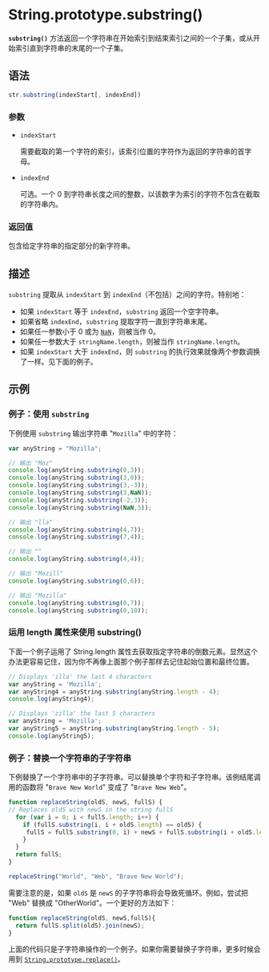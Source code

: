# String.prototype.substring()

**`substring()`** 方法返回一个字符串在开始索引到结束索引之间的一个子集，或从开始索引直到字符串的末尾的一个子集。

## 语法

```js
str.substring(indexStart[, indexEnd])
```

### 参数

- `indexStart`

    需要截取的第一个字符的索引，该索引位置的字符作为返回的字符串的首字母。

- `indexEnd`

    可选。一个 0 到字符串长度之间的整数，以该数字为索引的字符不包含在截取的字符串内。

### 返回值

包含给定字符串的指定部分的新字符串。

## 描述

`substring` 提取从 `indexStart` 到 `indexEnd`（不包括）之间的字符。特别地：

- 如果 `indexStart` 等于 `indexEnd`，`substring` 返回一个空字符串。
- 如果省略 `indexEnd`，`substring` 提取字符一直到字符串末尾。
- 如果任一参数小于 0 或为 [`NaN`](https://developer.mozilla.org/zh-CN/docs/Web/JavaScript/Reference/Global_Objects/NaN)，则被当作 0。
- 如果任一参数大于 `stringName.length`，则被当作 `stringName.length`。
- 如果 `indexStart` 大于 `indexEnd`，则 `substring` 的执行效果就像两个参数调换了一样。见下面的例子。

## 示例

### 例子：使用 `substring`

下例使用 `substring` 输出字符串 "`Mozilla`" 中的字符：

```js
var anyString = "Mozilla";

// 输出 "Moz"
console.log(anyString.substring(0,3));
console.log(anyString.substring(3,0));
console.log(anyString.substring(3,-3));
console.log(anyString.substring(3,NaN));
console.log(anyString.substring(-2,3));
console.log(anyString.substring(NaN,3));

// 输出 "lla"
console.log(anyString.substring(4,7));
console.log(anyString.substring(7,4));

// 输出 ""
console.log(anyString.substring(4,4));

// 输出 "Mozill"
console.log(anyString.substring(0,6));

// 输出 "Mozilla"
console.log(anyString.substring(0,7));
console.log(anyString.substring(0,10));
```

### **运用 length 属性来使用 substring()**

下面一个例子运用了 String.length 属性去获取指定字符串的倒数元素。显然这个办法更容易记住，因为你不再像上面那个例子那样去记住起始位置和最终位置。

```js
// Displays 'illa' the last 4 characters
var anyString = 'Mozilla';
var anyString4 = anyString.substring(anyString.length - 4);
console.log(anyString4);

// Displays 'zilla' the last 5 characters
var anyString = 'Mozilla';
var anyString5 = anyString.substring(anyString.length - 5);
console.log(anyString5);
```

### 例子：替换一个字符串的子字符串

下例替换了一个字符串中的子字符串。可以替换单个字符和子字符串。该例结尾调用的函数将 "`Brave New World`" 变成了 "`Brave New Web`"。

```js
function replaceString(oldS, newS, fullS) {
// Replaces oldS with newS in the string fullS
  for (var i = 0; i < fullS.length; i++) {
    if (fullS.substring(i, i + oldS.length) == oldS) {
     fullS = fullS.substring(0, i) + newS + fullS.substring(i + oldS.length, fullS.length);
    }
  }
  return fullS;
}

replaceString("World", "Web", "Brave New World");
```

需要注意的是，如果 `oldS` 是 `newS` 的子字符串将会导致死循环。例如，尝试把 "Web" 替换成 "OtherWorld"。一个更好的方法如下：

```js
function replaceString(oldS, newS,fullS){
  return fullS.split(oldS).join(newS);
}
```

上面的代码只是子字符串操作的一个例子。如果你需要替换子字符串，更多时候会用到 [`String.prototype.replace()`](https://developer.mozilla.org/zh-CN/docs/Web/JavaScript/Reference/Global_Objects/String/replace)。